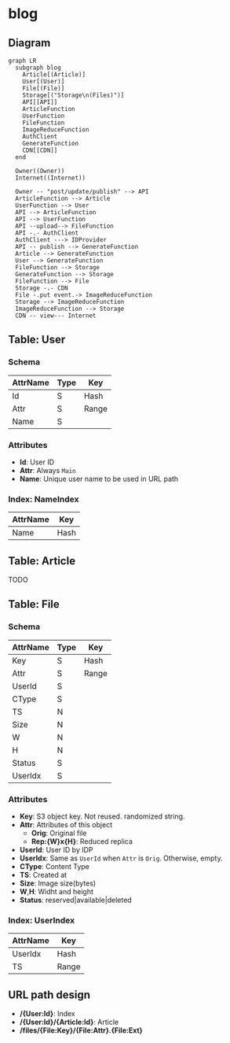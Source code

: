 # blog

## Diagram

```mermaid
graph LR
  subgraph blog
    Article[(Article)]
    User[(User)]
    File[(File)]
    Storage[("Storage\n(Files)")]
    API[[API]]
    ArticleFunction
    UserFunction
    FileFunction
    ImageReduceFunction
    AuthClient
    GenerateFunction
    CDN[[CDN]]
  end

  Owner((Owner))
  Internet((Internet))

  Owner -- "post/update/publish" --> API
  ArticleFunction --> Article
  UserFunction --> User
  API --> ArticleFunction
  API --> UserFunction
  API --upload--> FileFunction
  API -.- AuthClient
  AuthClient ---> IDProvider
  API -- publish --> GenerateFunction
  Article --> GenerateFunction
  User --> GenerateFunction
  FileFunction --> Storage
  GenerateFunction --> Storage
  FileFunction --> File
  Storage -.- CDN
  File -.put event.-> ImageReduceFunction
  Storage --> ImageReduceFunction
  ImageReduceFunction --> Storage
  CDN -- view--- Internet
```
## Table: User
### Schema
|AttrName|Type|Key  |
|--------|----|-----|
|Id      |S   |Hash |
|Attr    |S   |Range|
|Name    |S   |     |
### Attributes
* **Id**: User ID
* **Attr**: Always `Main`
* **Name**: Unique user name to be used in URL path
### Index: NameIndex
|AttrName|Key  |
|--------|-----|
|Name    |Hash |
## Table: Article
TODO
## Table: File
### Schema
|AttrName|Type|Key  |
|--------|----|-----|
|Key     |S   |Hash |
|Attr    |S   |Range|
|UserId  |S   |     |
|CType   |S   |     |
|TS      |N   |     |
|Size    |N   |     |
|W       |N   |     |
|H       |N   |     |
|Status  |S   |     |
|UserIdx |S   |     |
### Attributes
* **Key**: S3 object key. Not reused. randomized string.
* **Attr**: Attributes of this object
  * **Orig**: Original file
  * **Rep:{W}x{H}**: Reduced replica
* **UserId**: User ID by IDP
* **UserIdx**: Same as `UserId` when `Attr` is `Orig`. Otherwise, empty.
* **CType**: Content Type
* **TS**: Created at
* **Size**: Image size(bytes)
* **W**,**H**: Widht and height
* **Status**: reserved|available|deleted
### Index: UserIndex
|AttrName|Key  |
|--------|-----|
|UserIdx |Hash |
|TS      |Range|

## URL path design
* **/{User:Id}**: Index
* **/{User:Id}/{Article:Id}**: Article
* **/files/{File:Key}/{File:Attr}.{File:Ext}**
